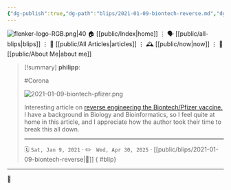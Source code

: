 ```yaml
---
{"dg-publish":true,"dg-path":"blips/2021-01-09-biontech-reverse.md","dg-permalink":"2021/01/09/biontech-reverse/","permalink":"/2021/01/09/biontech-reverse/","title":"philipp @ 2021-01-09","created":"2021-01-09T00:00:00","updated":"2025-04-30T22:27:37"}
---
```



<div class="transclusion internal-embed is-loaded"><div class="markdown-embed">




![flenker-logo-RGB.png|40](/img/user/attachments/flenker-logo-RGB.png)
🏠 [[public/Index\|home]]  ⋮ 🗣️ [[public/all-blips\|blips]] ⋮  📝 [[public/All Articles\|articles]]  ⋮ 🕰️ [[public/now\|now]] ⋮ 🪪 [[public/About Me\|about me]]


</div></div>


> [!summary] **philipp**:
>
> #Corona
>
> ![2021-01-09-biontech-pfizer.png](/img/user/attachments/2021-01-09-biontech-pfizer.png)
>
> Interesting article on [reverse engineering the Biontech/Pfizer vaccine.](https://berthub.eu/articles/posts/reverse-engineering-source-code-of-the-biontech-pfizer-vaccine/)
> I have a background in Biology and Bioinformatics, so I feel quite at home in this article, and I appreciate how the author took their time to break this all down.
> - - -
>
> 🗓️ <code>Sat, Jan 9, 2021</code>  · ✏️ <code> Wed, Apr 30, 2025</code>  · [[public/blips/2021-01-09-biontech-reverse\|🔗]]
{ #blip}


- - -

 👾
